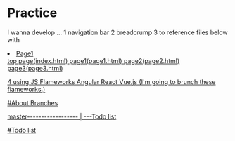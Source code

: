 # Practice

I wanna develop ...
  1 navigation bar
  2 breadcrump
  3 to reference files below with <li><a href="page1.html">Page1</li>
	  top page(index.html)
		page1(page1.html)
		page2(page2.html)
		page3(page3.html)
		
  4 using JS Flameworks Angular React Vue.js
	  (I'm going to brunch these flameworks.)
  

#About Branches

master------------------
|
---Todo list

#Todo list
